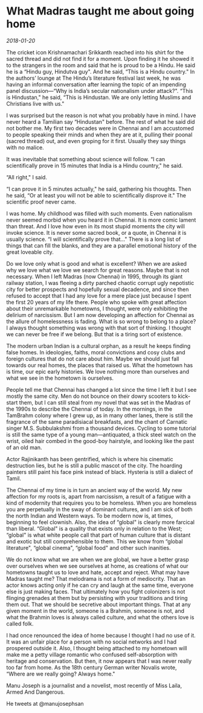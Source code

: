 # What Madras taught me about going home

*2018-01-20*

The cricket icon Krishnamachari Srikkanth reached into his shirt for the
sacred thread and did not find it for a moment. Upon finding it he
showed it to the strangers in the room and said that he is proud to be a
Hindu. He said he is a “Hindu guy, Hindutva guy". And he said, “This is
a Hindu country." In the authors’ lounge at The Hindu’s literature
festival last week, he was having an informal conversation after
learning the topic of an impending panel discussion—“Why is India’s
secular nationalism under attack?". “This is Hindustan," he said, “This
is Hindustan. We are only letting Muslims and Christians live with us."

I was surprised but the reason is not what you probably have in mind. I
have never heard a Tamilian say “Hindustan" before. The rest of what he
said did not bother me. My first two decades were in Chennai and I am
accustomed to people speaking their minds and when they are at it,
pulling their poonal (sacred thread) out, and even groping for it first.
Usually they say things with no malice.

It was inevitable that something about science will follow. “I can
scientifically prove in 15 minutes that India is a Hindu country," he
said.

“All right," I said.

“I can prove it in 5 minutes actually," he said, gathering his thoughts.
Then he said, “Or at least you will not be able to scientifically
disprove it." The scientific proof never came.

I was home. My childhood was filled with such moments. Even nationalism
never seemed morbid when you heard it in Chennai. It is more comic
lament than threat. And I love how even in its most stupid moments the
city will invoke science. It is never some sacred book, or a quote, in
Chennai it is usually science. “I will scientifically prove that…" There
is a long list of things that can fill the blanks, and they are a
parallel emotional history of the great loveable city.

Do we love only what is good and what is excellent? When we are asked
why we love what we love we search for great reasons. Maybe that is not
necessary. When I left Madras (now Chennai) in 1995, through its giant
railway station, I was fleeing a dirty parched chaotic corrupt ugly
nepotistic city for better prospects and hopefully sexual decadence, and
since then refused to accept that I had any love for a mere place just
because I spent the first 20 years of my life there. People who spoke
with great affection about their unremarkable hometowns, I thought, were
only exhibiting the delirium of narcissism. But I am now developing an
affection for Chennai as the allure of homelessness is fading. What is
so wrong to belong to a place? I always thought something was wrong with
that sort of thinking. I thought we can never be free if we belong. But
that is a tiring sort of existence.

The modern urban Indian is a cultural orphan, as a result he keeps
finding false homes. In ideologies, faiths, moral convictions and cosy
clubs and foreign cultures that do not care about him. Maybe we should
just fall towards our real homes, the places that raised us. What the
hometown has is time, our epic early histories. We love nothing more
than ourselves and what we see in the hometown is ourselves.

People tell me that Chennai has changed a lot since the time I left it
but I see mostly the same city. Men do not bounce on their dowry
scooters to kick-start them, but I can still steal from my novel that
was set in the Madras of the 1990s to describe the Chennai of today. In
the mornings, in the TamBrahm colony where I grew up, as in many other
lanes, there is still the fragrance of the same paradisiacal breakfasts,
and the chant of Carnatic singer M.S. Subbulakshmi from a thousand
devices. Cycling to some tutorial is still the same type of a young
man—antiquated, a thick steel watch on the wrist, oiled hair combed in
the good-boy hairstyle, and looking like the past of an old man.

Actor Rajinikanth has been gentrified, which is where his cinematic
destruction lies, but he is still a public mascot of the city. The
hoarding painters still paint his face pink instead of black. Hysteria
is still a dialect of Tamil.

The Chennai of my time is in turn an ancient way of the world. My new
affection for my roots is, apart from narcissism, a result of a fatigue
with a kind of modernity that requires you to be homeless. When you are
homeless you are perpetually in the sway of dominant cultures, and I am
sick of both the north Indian and Western ways. To be modern now is, at
times, beginning to feel clownish. Also, the idea of “global" is clearly
more farcical than liberal. “Global" is a quality that exists only in
relation to the West; “global" is what white people call that part of
human culture that is distant and exotic but still comprehensible to
them. This we know from “global literature", “global cinema", “global
food" and other such inanities.

We do not know what we are when we are global, we have a better grasp
over ourselves when we see ourselves at home, as creations of what our
hometowns taught us to love and hate, accept and reject. What may have
Madras taught me? That melodrama is not a form of mediocrity. That an
actor knows acting only if he can cry and laugh at the same time,
everyone else is just making faces. That ultimately how you fight
colonizers is not flinging grenades at them but by persisting with your
traditions and tiring them out. That we should be secretive about
important things. That at any given moment in the world, someone is a
Brahmin, someone is not, and what the Brahmin loves is always called
culture, and what the others love is called folk.

I had once renounced the idea of home because I thought I had no use of
it. It was an unfair place for a person with no social networks and I
had prospered outside it. Also, I thought being attached to my hometown
will make me a petty village romantic who confused self-absorption with
heritage and conservation. But then, it now appears that I was never
really too far from home. As the 18th century German writer Novalis
wrote, “Where are we really going? Always home."

Manu Joseph is a journalist and a novelist, most recently of Miss Laila,
Armed And Dangerous.

He tweets at @manujosephsan
